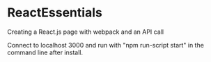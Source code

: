 # ReactEssentials
Creating a React.js page with webpack and an API call

Connect to localhost 3000 and run with "npm run-script start" in the command line after install.


